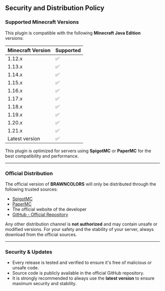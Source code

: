 ## Security and Distribution Policy

### Supported Minecraft Versions

This plugin is compatible with the following **Minecraft Java Edition** versions:

| Minecraft Version | Supported |
|-------------------|-----------|
| 1.12.x            | ✅        |
| 1.13.x            | ✅        |
| 1.14.x            | ✅        |
| 1.15.x            | ✅        |
| 1.16.x            | ✅        |
| 1.17.x            | ✅        |
| 1.18.x            | ✅        |
| 1.19.x            | ✅        |
| 1.20.x            | ✅        |
| 1.21.x            | ✅        |
| Latest version    | ✅        |

This plugin is optimized for servers using **SpigotMC** or **PaperMC** for the best compatibility and performance.

---

### Official Distribution

The official version of **BRAWNCOLORS** will only be distributed through the following trusted sources:

- [SpigotMC](https://www.spigotmc.org/)
- [PaperMC](https://papermc.io/)
- The official website of the developer
- [GitHub - Official Repository](https://github.com/Dexstdev/brawncolors?tab=readme-ov-file)

Any other distribution channel is **not authorized** and may contain unsafe or modified versions. For your safety and the stability of your server, always download from the official sources.

---

### Security & Updates

- Every release is tested and verified to ensure it's free of malicious or unsafe code.
- Source code is publicly available in the official GitHub repository.
- It is strongly recommended to always use the **latest version** to ensure maximum security and stability.